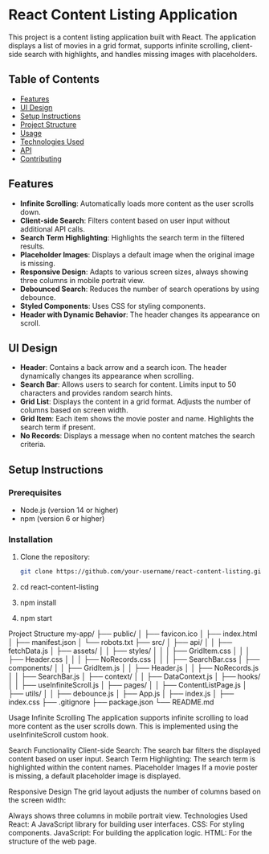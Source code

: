 # React Content Listing Application

This project is a content listing application built with React. The application displays a list of movies in a grid format, supports infinite scrolling, client-side search with highlights, and handles missing images with placeholders.

## Table of Contents

- [Features](#features)
- [UI Design](#ui-design)
- [Setup Instructions](#setup-instructions)
- [Project Structure](#project-structure)
- [Usage](#usage)
- [Technologies Used](#technologies-used)
- [API](#api)
- [Contributing](#contributing)

## Features

- **Infinite Scrolling**: Automatically loads more content as the user scrolls down.
- **Client-side Search**: Filters content based on user input without additional API calls.
- **Search Term Highlighting**: Highlights the search term in the filtered results.
- **Placeholder Images**: Displays a default image when the original image is missing.
- **Responsive Design**: Adapts to various screen sizes, always showing three columns in mobile portrait view.
- **Debounced Search**: Reduces the number of search operations by using debounce.
- **Styled Components**: Uses CSS for styling components.
- **Header with Dynamic Behavior**: The header changes its appearance on scroll.

## UI Design

- **Header**: Contains a back arrow and a search icon. The header dynamically changes its appearance when scrolling.
- **Search Bar**: Allows users to search for content. Limits input to 50 characters and provides random search hints.
- **Grid List**: Displays the content in a grid format. Adjusts the number of columns based on screen width.
- **Grid Item**: Each item shows the movie poster and name. Highlights the search term if present.
- **No Records**: Displays a message when no content matches the search criteria.

## Setup Instructions

### Prerequisites

- Node.js (version 14 or higher)
- npm (version 6 or higher)

### Installation

1. Clone the repository:
   ```bash
   git clone https://github.com/your-username/react-content-listing.git

2. cd react-content-listing

3. npm install

4. npm start


Project Structure
my-app/
├── public/
│   ├── favicon.ico
│   ├── index.html
│   ├── manifest.json
│   └── robots.txt
├── src/
│   ├── api/
│   │   ├── fetchData.js
│   ├── assets/
│   │   ├── styles/
│   │   │   ├── GridItem.css
│   │   │   ├── Header.css
│   │   │   ├── NoRecords.css
│   │   │   ├── SearchBar.css
│   ├── components/
│   │   ├── GridItem.js
│   │   ├── Header.js
│   │   ├── NoRecords.js
│   │   ├── SearchBar.js
│   ├── context/
│   │   ├── DataContext.js
│   ├── hooks/
│   │   ├── useInfiniteScroll.js
│   ├── pages/
│   │   ├── ContentListPage.js
│   ├── utils/
│   │   ├── debounce.js
│   ├── App.js
│   ├── index.js
│   ├── index.css
├── .gitignore
├── package.json
└── README.md



Usage
Infinite Scrolling
The application supports infinite scrolling to load more content as the user scrolls down. This is implemented using the useInfiniteScroll custom hook.

Search Functionality
Client-side Search: The search bar filters the displayed content based on user input.
Search Term Highlighting: The search term is highlighted within the content names.
Placeholder Images
If a movie poster is missing, a default placeholder image is displayed.

Responsive Design
The grid layout adjusts the number of columns based on the screen width:

Always shows three columns in mobile portrait view.
Technologies Used
React: A JavaScript library for building user interfaces.
CSS: For styling components.
JavaScript: For building the application logic.
HTML: For the structure of the web page.
